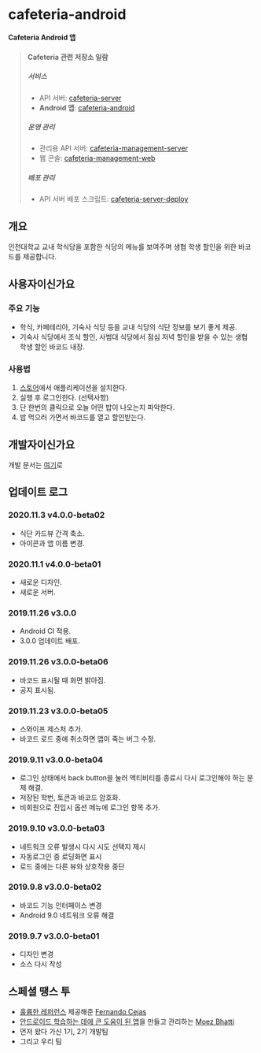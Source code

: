 # cafeteria-android

**Cafeteria Android 앱**

> #### Cafeteria 관련 저장소 일람
>
> ##### 서비스
> - API 서버: [cafeteria-server](https://github.com/inu-appcenter/cafeteria-server)
> - **Android 앱**: [cafeteria-android](https://github.com/inu-appcenter/cafeteria-android)
>
> ##### 운영 관리
> - 관리용 API 서버: [cafeteria-management-server](https://github.com/inu-appcenter/cafeteria-management-server)
> - 웹 콘솔: [cafeteria-management-web](https://github.com/inu-appcenter/cafeteria-management-web)
>
> ##### 배포 관리
> - API 서버 배포 스크립트: [cafeteria-server-deploy](https://github.com/inu-appcenter/cafeteria-server-deploy)


## 개요

인천대학교 교내 학식당을 포함한 식당의 메뉴를 보여주며 생협 학생 할인을 위한 바코드를 제공합니다.


## 사용자이신가요


### 주요 기능
- 학식, 카페테리아, 기숙사 식당 등을 교내 식당의 식단 정보를 보기 좋게 제공.
- 기숙사 식당에서 조식 할인, 사범대 식당에서 점심 저녁 할인을 받을 수 있는 생협 학생 할인 바코드 내장.


### 사용법

1. [스토어](https://play.google.com/store/apps/details?id=com.inu.cafeteria&hl=en_US)에서 애플리케이션을 설치한다.
2. 실행 후 로그인한다. (선택사항)
3. 단 한번의 클릭으로 오늘 어떤 밥이 나오는지 파악한다.
4. 밥 먹으러 가면서 바코드를 열고 할인받는다.


## 개발자이신가요
개발 문서는 [여기](docs/TECH.md)로


## 업데이트 로그

### 2020.11.3 v4.0.0-beta02
- 식단 카드뷰 간격 축소.
- 아이콘과 앱 이름 변경.

### 2020.11.1 v4.0.0-beta01
- 새로운 디자인.
- 새로운 서버.

### 2019.11.26 v3.0.0
- Android CI 적용.
- 3.0.0 업데이트 배포.

### 2019.11.26 v3.0.0-beta06
- 바코드 표시될 때 화면 밝아짐.
- 공지 표시됨.

### 2019.11.23 v3.0.0-beta05
- 스와이프 제스처 추가.
- 바코드 로드 중에 취소하면 앱이 죽는 버그 수정.

### 2019.9.11 v3.0.0-beta04
- 로그인 상태에서 back button을 눌러 액티비티를 종료시 다시 로그인해야 하는 문제 해결.
- 저장된 학번, 토큰과 바코드 암호화.
- 비회원으로 진입시 옵션 메뉴에 로그인 항목 추가.

### 2019.9.10 v3.0.0-beta03
- 네트워크 오류 발생시 다시 시도 선택지 제시
- 자동로그인 중 로딩화면 표시
- 로드 중에는 다른 뷰와 상호작용 중단

### 2019.9.8 v3.0.0-beta02
- 바코드 기능 인터페이스 변경
- Android 9.0 네트워크 오류 해결

### 2019.9.7 v3.0.0-beta01

- 디자인 변경
- 소스 다시 작성


## 스페셜 땡스 투

- [훌륭한 레퍼런스](https://fernandocejas.com/2018/05/07/architecting-android-reloaded/) 제공해준 [Fernando Cejas](https://fernandocejas.com)
- [안드로이드 학습하는 데에 큰 도움이 된 앱](https://github.com/moezbhatti/qksms)을 만들고 관리하는 [Moez Bhatti](https://github.com/moezbhatti)
- 먼저 왔다 가신 1기, 2기 개발팀
- 그리고 우리 팀
